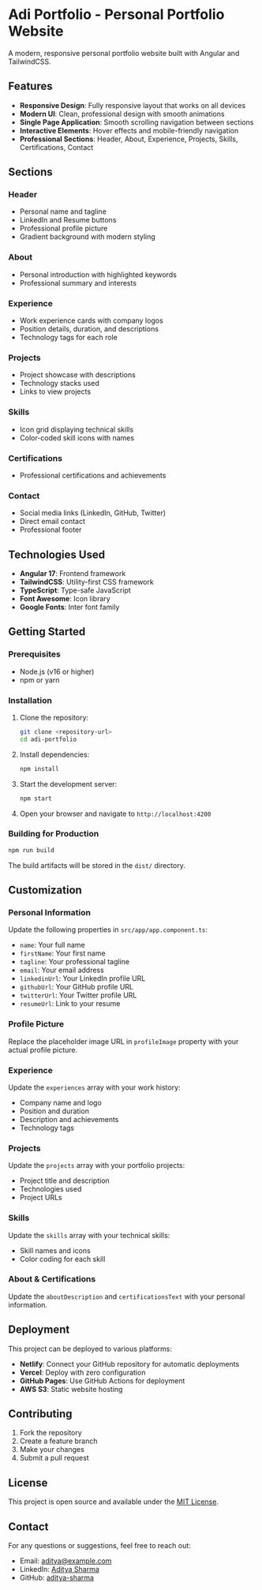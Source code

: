 # Adi Portfolio - Personal Portfolio Website

A modern, responsive personal portfolio website built with Angular and TailwindCSS.

## Features

- **Responsive Design**: Fully responsive layout that works on all devices
- **Modern UI**: Clean, professional design with smooth animations
- **Single Page Application**: Smooth scrolling navigation between sections
- **Interactive Elements**: Hover effects and mobile-friendly navigation
- **Professional Sections**: Header, About, Experience, Projects, Skills, Certifications, Contact

## Sections

### Header
- Personal name and tagline
- LinkedIn and Resume buttons
- Professional profile picture
- Gradient background with modern styling

### About
- Personal introduction with highlighted keywords
- Professional summary and interests

### Experience
- Work experience cards with company logos
- Position details, duration, and descriptions
- Technology tags for each role

### Projects
- Project showcase with descriptions
- Technology stacks used
- Links to view projects

### Skills
- Icon grid displaying technical skills
- Color-coded skill icons with names

### Certifications
- Professional certifications and achievements

### Contact
- Social media links (LinkedIn, GitHub, Twitter)
- Direct email contact
- Professional footer

## Technologies Used

- **Angular 17**: Frontend framework
- **TailwindCSS**: Utility-first CSS framework
- **TypeScript**: Type-safe JavaScript
- **Font Awesome**: Icon library
- **Google Fonts**: Inter font family

## Getting Started

### Prerequisites
- Node.js (v16 or higher)
- npm or yarn

### Installation

1. Clone the repository:
   ```bash
   git clone <repository-url>
   cd adi-portfolio
   ```

2. Install dependencies:
   ```bash
   npm install
   ```

3. Start the development server:
   ```bash
   npm start
   ```

4. Open your browser and navigate to `http://localhost:4200`

### Building for Production

```bash
npm run build
```

The build artifacts will be stored in the `dist/` directory.

## Customization

### Personal Information
Update the following properties in `src/app/app.component.ts`:
- `name`: Your full name
- `firstName`: Your first name
- `tagline`: Your professional tagline
- `email`: Your email address
- `linkedinUrl`: Your LinkedIn profile URL
- `githubUrl`: Your GitHub profile URL
- `twitterUrl`: Your Twitter profile URL
- `resumeUrl`: Link to your resume

### Profile Picture
Replace the placeholder image URL in `profileImage` property with your actual profile picture.

### Experience
Update the `experiences` array with your work history:
- Company name and logo
- Position and duration
- Description and achievements
- Technology tags

### Projects
Update the `projects` array with your portfolio projects:
- Project title and description
- Technologies used
- Project URLs

### Skills
Update the `skills` array with your technical skills:
- Skill names and icons
- Color coding for each skill

### About & Certifications
Update the `aboutDescription` and `certificationsText` with your personal information.

## Deployment

This project can be deployed to various platforms:

- **Netlify**: Connect your GitHub repository for automatic deployments
- **Vercel**: Deploy with zero configuration
- **GitHub Pages**: Use GitHub Actions for deployment
- **AWS S3**: Static website hosting

## Contributing

1. Fork the repository
2. Create a feature branch
3. Make your changes
4. Submit a pull request

## License

This project is open source and available under the [MIT License](LICENSE).

## Contact

For any questions or suggestions, feel free to reach out:
- Email: aditya@example.com
- LinkedIn: [Aditya Sharma](https://linkedin.com/in/aditya-sharma)
- GitHub: [aditya-sharma](https://github.com/aditya-sharma)

